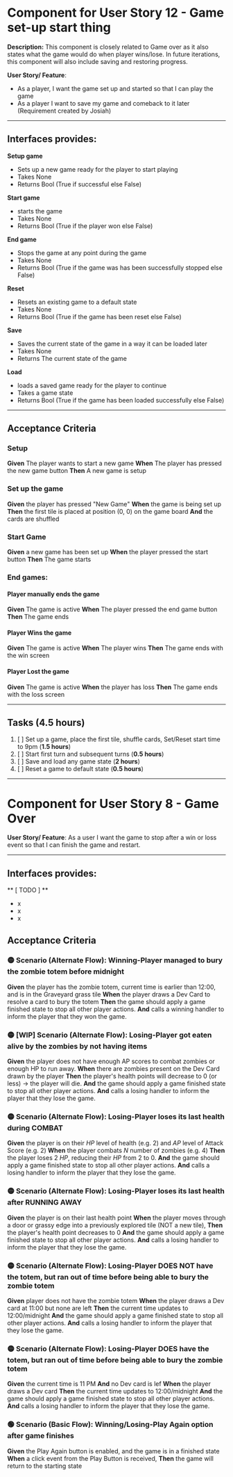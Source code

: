 # Component for User Story 12 - Game set-up start thing
**Description:** This component is closely related to Game over as it also states what the game would do when player wins/lose. In future iterations, this component will also include saving and restoring progress. 

**User Story/ Feature**:
- As a player, I want the game set up and started so that I can play the game
- As a player I want to save my game and comeback to it later
(Requirement created by Josiah)
---
## Interfaces provides:
**Setup game**
- Sets up a new game ready for the player to start playing
- Takes None
- Returns Bool (True if successful else False)

**Start game**
- starts the game
- Takes None
- Returns Bool (True if the player won else False)

**End game**
- Stops the game at any point during the game
- Takes None
- Returns Bool (True if the game was has been successfully stopped else False)

**Reset**
- Resets an existing game to a default state
- Takes None
- Returns Bool (True if the game has been reset else False)

**Save**
- Saves the current state of the game in a way it can be loaded later
- Takes None
- Returns The current state of the game

**Load**
- loads a saved game ready for the player to continue 
- Takes a game state
- Returns Bool (True if the game has been loaded successfully else False)

---

## Acceptance Criteria

### Setup
**Given** The player wants to start a new game
**When** The player has pressed the new game button
**Then** A new game is setup

### Set up the game
**Given** the player has pressed "New Game"
**When** the game is being set up
**Then** the first tile is placed at position (0, 0) on the game board
**And** the cards are shuffled

### Start Game
**Given** a new game has been set up
**When** the player pressed the start button
**Then** The game starts

### End games:
#### Player manually ends the game
**Given** The game is active
**When** The player pressed the end game button
**Then** The game ends

#### Player Wins the game
**Given** The game is active
**When** The player wins
**Then** The game ends with the win screen

#### Player Lost the game
**Given** The game is active
**When** the player has loss
**Then** The game ends with the loss screen

---
## Tasks (4.5 hours)
1. [ ] Set up a game, place the first tile, shuffle cards, Set/Reset start time to 9pm (**1.5 hours**)
2. [ ] Start first turn and subsequent turns (**0.5 hours**)
3. [ ] Save and load any game state (**2 hours**)
4. [ ] Reset a game to default state (**0.5 hours**)

---


# Component for User Story 8 - Game Over
**User Story/ Feature**: As a user I want the game to stop after a win or loss event so that I can finish the game and restart.

---
## Interfaces provides:
** [ TODO ] **
- x
- x
- x

## Acceptance Criteria
### **🟡 Scenario (Alternate Flow): Winning-Player managed to bury the zombie totem before midnight**
**Given** the player has the zombie totem, current time is earlier than 12:00, and is in the Graveyard grass tile
**When** the player draws a Dev Card to resolve a card to bury the totem
**Then** the game should apply a game finished state to stop all other player actions.
**And** calls a winning handler to inform the player that they won the game.

### **🟡 [WIP] Scenario (Alternate Flow): Losing-Player got eaten alive by the zombies by not having items**
**Given** the player does not have enough AP scores to combat zombies or enough HP to run away.
**When** there are zombies present on the Dev Card drawn by the player
**Then** the player's health points will decrease to 0 (or less) -> the player will die.
**And** the game should apply a game finished state to stop all other player actions.
**And** calls a losing handler to inform the player that they lose the game.

### **🟡 Scenario (Alternate Flow): Losing-Player loses its last health during COMBAT**
**Given** the player is on their _HP_ level of health (e.g. 2) and _AP_ level of Attack Score (e.g. 2)
**When** the player combats _N_ number of zombies (e.g. 4)
**Then** the player loses 2 _HP_, reducing their _HP_ from 2 to 0.
**And** the game should apply a game finished state to stop all other player actions.
**And** calls a losing handler to inform the player that they lose the game.

### **🟡 Scenario (Alternate Flow): Losing-Player loses its last health after RUNNING AWAY**
**Given** the player is on their last health point
**When** the player moves through a door or grassy edge into a previously explored tile (NOT a new tile),
**Then** the player's health point decreases to 0
**And** the game should apply a game finished state to stop all other player actions.
**And** calls a losing handler to inform the player that they lose the game.

### **🟡 Scenario (Alternate Flow): Losing-Player DOES NOT have the totem, but ran out of time before being able to bury the zombie totem**
**Given** player does not have the zombie totem
**When** the player draws a Dev card at 11:00 but none are left
**Then** the current time updates to 12:00/midnight
**And** the game should apply a game finished state to stop all other player actions.
**And** calls a losing handler to inform the player that they lose the game.

### **🟡 Scenario (Alternate Flow): Losing-Player DOES have the totem, but ran out of time before being able to bury the zombie totem**
**Given** the current time is 11 PM
**And** no Dev card is lef
**When** the player draws a Dev card
**Then** the current time updates to 12:00/midnight
**And** the game should apply a game finished state to stop all other player actions.
**And** calls a losing handler to inform the player that they lose the game.

### 🟢 Scenario (Basic Flow): Winning/Losing-Play Again option after game finishes
**Given** the Play Again button is enabled, and the game is in a finished state
**When** a click event from the Play Button is received,
**Then** the game will return to the starting state